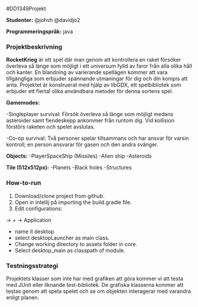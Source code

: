 #DD1349Projekt

**Studenter:** @johvh @davidjo2

**Programmeringspråk:** java

### Projektbeskrivning

**RocketKrieg** är ett spel där man genom att kontrollera en raket försöker överleva så länge som möjligt i ett universum fylld av faror från alla olika håll och kanter. En blandning av varierande spellägen kommer att vara tillgängliga som erbjuder spännande utmaningar för dig och din kompis att anta. Projektet är konstruerat med hjälp av libGDX, ett spelbibliotek som erbjuder ett flertal olika användbara metoder för denna sortens spel.  

**Gamemodes:**

-Singleplayer survival: Försök överleva så länge som möjligt medans asteroider samt fiendeskepp ankommer från runtom dig. Vid kollision förstörs raketen och spelet avslutas. 

-Co-op survival: Två personer spelar tillsammans och har ansvar för varsin kontroll; en person ansvarar för gasen och den andra svänger.  

**Objects:**
-PlayerSpaceShip (Missiles)
-Alien ship
-Asteroids

**Tile (512x512px):**
-Planets
-Black holes
-Structures

### How-to-run
1. Download/clone project from github.
2. Open in intellij på importing the build.gradle file.
3. Edit configurations: 

-> +  -> Application

- name it desktop
- select desktopLauncher as main class.
- Change working directory to assets folder in core.
- Select desktop_main as classpath of module.

### Testningsstrategi

Projektets klasser som inte har med grafiken att göra kommer vi att testa med JUnit eller liknande test-bibliotek. De grafiska klasserna kommer att testas genom att spela spelet och se om objekten interagerar med varandra enligt planen.

